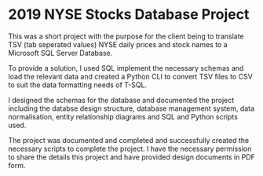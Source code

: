 # 2019 NYSE Stocks Database Project

This was a short project with the purpose for the client being to translate TSV (tab seperated values) NYSE daily prices and stock names to a Microsoft SQL Server Database. 

To provide a solution, I used SQL implement the necessary schemas and load the relevant data and created a Python CLI to convert TSV files to CSV to suit the data formatting needs of T-SQL.

I designed the schemas for the database and documented the project including the databse design structure, database management system, data normalisation, entity relationship diagrams and SQL and Python scripts used. 

The project was documented and completed and successfully created the necessary scripts to complete the project. I have the necessary permission to share the details this project and have provided design documents in PDF form.
